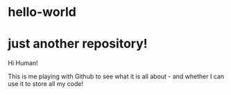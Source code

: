 # hello-world
just another repository!
==============================
Hi Human!

This is me playing with Github to see what it is all about - and whether I can use it to store all my code!
